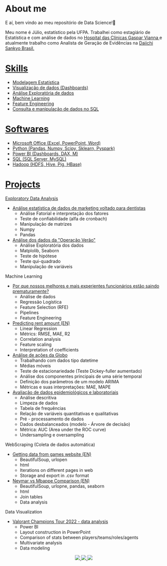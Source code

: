 # About me 

E aí, bem vindo ao meu repositório de Data Science!👋

Meu nome é Júlio, estatístico pela UFPA. Trabalhei como estagiário de Estatística e com análise de dados no <a href="http://www.gasparvianna.pa.gov.br/site_novo/wp/"> Hospital das Clínicas Gaspar Vianna </a> e atualmente trabalho como Analista de Geração de Evidências na <a href="https://www.daiichisankyo.com.br/site/"> Daiichi Sankyo Brasil.

# Skills

- Modelagem Estatística
- Visualização de dados (Dashboards)
- Análise Exploratória de dados
- Machine Learning
- Feature Engineering
- Consulta e manipulação de dados no SQL

# Softwares

- Microsoft Office (Excel, PowerPoint, Word)
- Python (Pandas, Numpy, Scipy, Sklearn, Pyspark)
- Power BI (Dashboards, DAX, M) 
- SQL (SQL Server, MySQL)
- Hadoop (HDFS, Hive, Pig, HBase)


# Projects

Exploratory Data Analysis
- <a href="https://github.com/JulioHenri/freelance_TCC_Odontologia"> Análise estatística de dados de marketing voltado para dentistas </a>
  - Análise Fatorial e interpretação dos fatores
  - Teste de confiabilidade (alfa de cronbach)
  - Manipulação de matrizes
  - Numpy
  - Pandas
- <a href="https://github.com/JulioHenri/Trabalho_DETRAN"> Análise dos dados da "Operação Verão" </a>
  - Análise Exploratória dos dados
  - Matplolib, Seaborn
  - Teste de hipótese
  - Teste qui-quadrado
  - Manipulação de variáveis
  
Machine Learning
- <a href="https://github.com/JulioHenri/HR-analyze-and-predict"> Por que nossos melhores e mais experientes funcionários estão saindo prematuramente?  </a>
  - Análise de dados
  - Regressão Logística
  - Feature Selection (RFE)
  - Pipelines
  - Feature Engineering
- <a href="https://github.com/JulioHenri/Houses-to-rent"> Predicting rent amount (EN) </a>
  - Linear Regression 
  - Métrics: RMSE, MAE, R2
  - Correlation analysis
  - Feature scaling
  - Interpretation of coefficients 
- <a href="https://github.com/JulioHenri/S-ries-Temporais/tree/master"> Análise de ações da Globo </a>
  - Trabalhando com dados tipo datetime
  - Médias móveis
  - Teste de estacionariedade (Teste Dickey-fuller aumentado)
  - Análise dos componentes principais de uma série temporal
  - Definição dos parâmetros de um modelo ARIMA
  - Métricas e suas interpretações: MAE, MAPE
- <a href="https://github.com/JulioHenri/cliente_marcos"> Avaliação de dados epidemiológicos e laboratoriais </a>
  - Análise descritiva
  - Limpeza de dados
  - Tabela de frequências
  - Relação de variáveis quantitativas e qualitativas
  - Pré - processamento de dados
  - Dados desbalanceados (modelo - Árvore de decisão)
  - Métrica: AUC (Area under the ROC curve)
  - Undersampling e oversampling

WebScraping (Coleta de dados automática)
- <a href="https://github.com/JulioHenri/Games-Web-Scraping"> Getting data from games website (EN) </a>
  - BeautifulSoup, urlopen
  - html
  - Iterations on different pages in web
  - Storage and export in .csv format
- <a href="https://github.com/JulioHenri/Scraping-tables-python"> Neymar vs Mbappe Comparison (EN) </a>
  - BeautifulSoup, urlopne, pandas, seaborn
  - html
  - Join tables
  - Data analysis

Data Visualization
- <a href="https://github.com/JulioHenri/valorant_project/tree/master"> Valorant Champions Tour 2022 - data analysis </a>
  - Power BI
  - Layout construction in PowerPoint
  - Comparison of stats between players/teams/roles/agents
  - Multivariate analysis
  - Data modeling

</p>
<p align="center">
</p>
<p align="center">
  <a href="https://www.linkedin.com/in/juliohenri/" alt="LinkedIn">
    <img src="https://img.shields.io/badge/-LinkedIn-blue?style=flat&logo=Linkedin&logoColor=white" />
  </a>
  <a href="https://www.upwork.com/o/profiles/users/~016e27a86f0e80b4a5/" alt="UpWork">
    <img src="https://img.shields.io/badge/-UpWork-brightgreen/?style=flat&logo=upwork&logoColor=white" />
  </a>
  <a href="https://medium.com/@henrijulio2" alt="Medium">
    <img src="https://img.shields.io/badge/-Medium-24282A?style=flat&logo=Medium&logoColor=white" />
  </a>
</p>
